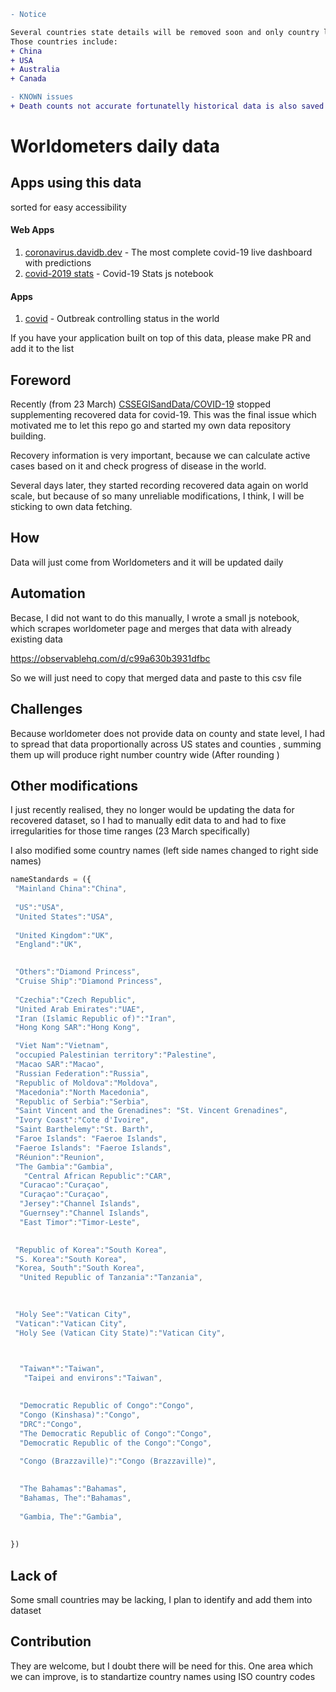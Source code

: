 ```diff
- Notice

Several countries state details will be removed soon and only country level aggregated data will stay in place
Those countries include:
+ China
+ USA
+ Australia
+ Canada

- KNOWN issues
+ Death counts not accurate fortunatelly historical data is also saved and I plan to merge it as well
```


# Worldometers daily data




## Apps using this data 
sorted for easy accessibility
#### Web Apps
1. [coronavirus.davidb.dev](https://coronavirus.davidb.dev) - The most complete covid-19 live dashboard with predictions
2. [covid-2019 stats](https://observablehq.com/@phantomydn/covid-2019-stats-country-state-selection) - Covid-19 Stats js notebook


#### Apps
1.  [covid](https://github.com/jsidew/covid#) - Outbreak controlling status in the world



If you have your application built on top of this data, please make PR and add it to the list


## Foreword

Recently (from 23 March) [CSSEGISandData/COVID-19](https://github.com/CSSEGISandData/COVID-19) stopped supplementing recovered data for covid-19.  This was the final issue which motivated me to let this repo go and started my own data repository building.

Recovery information is very important, because we can calculate active cases based on it and  check progress of disease in the world.

Several days later,  they started recording recovered data again on world scale, but because of so many unreliable modifications, I think, I will be sticking to own data fetching. 




## How

Data will just come from Worldometers and it will be updated daily

## Automation
Becase, I did not want to do this manually, I wrote a small js notebook, which scrapes worldometer page and merges that data with already existing data


https://observablehq.com/d/c99a630b3931dfbc

So we will just need to copy that merged data and paste to this csv file

## Challenges

Because worldometer does not provide data on county and state level, I had to spread that data proportionally across US states and counties , summing them up  will produce right number country wide (After rounding )


## Other modifications
I just recently realised, they no longer would be updating the data for recovered dataset, so I had to manually edit data to and had to fixe irregularities for those time ranges (23 March specifically)

I also modified some country names (left side names changed to right side names)
```javascript
nameStandards = ({
 "Mainland China":"China",
  
 "US":"USA",
 "United States":"USA",
  
 "United Kingdom":"UK",
 "England":"UK",
  

 "Others":"Diamond Princess",
 "Cruise Ship":"Diamond Princess",
  
 "Czechia":"Czech Republic",
 "United Arab Emirates":"UAE",
 "Iran (Islamic Republic of)":"Iran",
 "Hong Kong SAR":"Hong Kong",

 "Viet Nam":"Vietnam",
 "occupied Palestinian territory":"Palestine",
 "Macao SAR":"Macao",
 "Russian Federation":"Russia",
 "Republic of Moldova":"Moldova",
 "Macedonia":"North Macedonia",
 "Republic of Serbia":"Serbia",
 "Saint Vincent and the Grenadines": "St. Vincent Grenadines",
 "Ivory Coast":"Cote d'Ivoire",
 "Saint Barthelemy":"St. Barth",
 "Faroe Islands": "Faeroe Islands",
 "Faeroe Islands": "Faeroe Islands",
 "Réunion":"Reunion",
 "The Gambia":"Gambia",
   "Central African Republic":"CAR",
  "Curacao":"Curaçao",
  "Curaçao":"Curaçao",
  "Jersey":"Channel Islands",
  "Guernsey":"Channel Islands",
  "East Timor":"Timor-Leste",

  
 "Republic of Korea":"South Korea",
 "S. Korea":"South Korea",
 "Korea, South":"South Korea",
  "United Republic of Tanzania":"Tanzania",
  

  
 "Holy See":"Vatican City",
 "Vatican":"Vatican City",
 "Holy See (Vatican City State)":"Vatican City",
  


  "Taiwan*":"Taiwan",
   "Taipei and environs":"Taiwan",

  
  "Democratic Republic of Congo":"Congo",
  "Congo (Kinshasa)":"Congo",
  "DRC":"Congo",
  "The Democratic Republic of Congo":"Congo",
  "Democratic Republic of the Congo":"Congo",
  
  "Congo (Brazzaville)":"Congo (Brazzaville)",
  

  "The Bahamas":"Bahamas", 
  "Bahamas, The":"Bahamas",
  
  "Gambia, The":"Gambia",
  
  
})
```

## Lack of 
Some small countries may be lacking, I plan to identify and add them into dataset

## Contribution
They are welcome, but I doubt there will be need for this. One area which we can improve, is to standartize country names using ISO country codes

